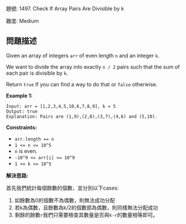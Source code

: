 題號: 1497. Check If Array Pairs Are Divisible by k

難度: Medium

## 問題描述
Given an array of integers `arr` of even length `n` and an integer `k`.

We want to divide the array into exactly `n / 2` pairs such that the sum of each pair is divisible by `k`.

Return `true` If you can find a way to do that or `false` otherwise.


**Example 1:**
```
Input: arr = [1,2,3,4,5,10,6,7,8,9], k = 5
Output: true
Explanation: Pairs are (1,9),(2,8),(3,7),(4,6) and (5,10).
```

**Constraints:**

- `arr.length == n`
- `1 <= n <= 10^5`
- `n` is even.
- `-10^9 <= arr[i] <= 10^9`
- `1 <= k <= 10^5`

**解決思路:**

首先我們統計每個餘數的個數，並分別以下cases:

1. 如餘數為0的個數不為偶數，則無法成功分配
2. 若k為偶數，且餘數為k/2的個數部為偶數，則同樣無法分配成功
3. 剩餘的餘數`r`我們只需要檢查其數量是否與`k-r`的數量相等即可。